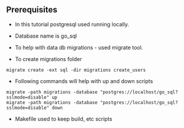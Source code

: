 ## Prerequisites
* In this tutorial postgresql used running locally.
* Database name is go_sql
* To help with data db migrations - used migrate tool.

* To create migrations folder
```
migrate create -ext sql -dir migrations create_users
```

* Following commands will help with up and down scripts
```
migrate -path migrations -database "postgres://localhost/go_sql?sslmode=disable" up
migrate -path migrations -database "postgres://localhost/go_sql?sslmode=disable" down
```

* Makefile used to keep build, etc scripts

